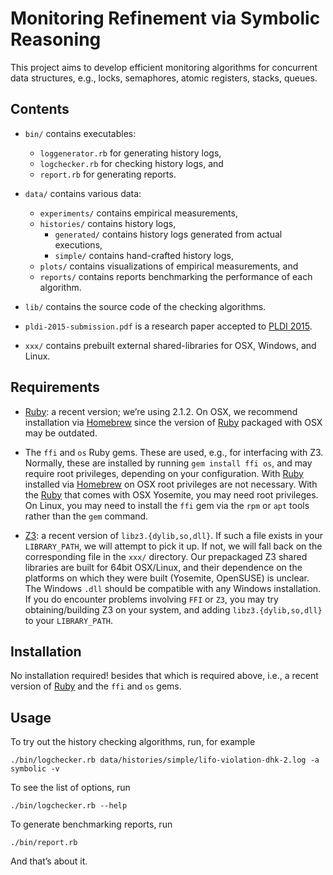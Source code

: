 # Monitoring Refinement via Symbolic Reasoning

This project aims to develop efficient monitoring algorithms for concurrent
data structures, e.g., locks, semaphores, atomic registers, stacks, queues.

## Contents

* `bin/` contains executables:
    * `loggenerator.rb` for generating history logs,
    * `logchecker.rb` for checking history logs, and
    * `report.rb` for generating reports.

* `data/` contains various data:
    * `experiments/` contains empirical measurements,
    * `histories/` contains history logs,
        * `generated/` contains history logs generated from actual executions,
        * `simple/` contains hand-crafted history logs,
    * `plots/` contains visualizations of empirical measurements, and
    * `reports/` contains reports benchmarking the performance of each algorithm.

* `lib/` contains the source code of the checking algorithms.

* `pldi-2015-submission.pdf` is a research paper accepted to [PLDI 2015][].

* `xxx/` contains prebuilt external shared-libraries for OSX, Windows, and Linux.

[PLDI 2015]: http://conf.researchr.org/home/pldi2015

## Requirements

* [Ruby][]: a recent version; we’re using 2.1.2. On OSX, we recommend
  installation via [Homebrew] since the version of [Ruby] packaged with OSX may
  be outdated.

* The `ffi` and `os` Ruby gems. These are used, e.g., for interfacing with Z3.
  Normally, these are installed by running `gem install ffi os`, and may
  require root privileges, depending on your configuration. With [Ruby][]
  installed via [Homebrew][] on OSX root privileges are not necessary. With the
  [Ruby][] that comes with OSX Yosemite, you may need root privileges. On
  Linux, you may need to install the `ffi` gem via the `rpm` or `apt` tools
  rather than the `gem` command.

* [Z3][]: a recent version of `libz3.{dylib,so,dll}`. If such a file exists in
  your `LIBRARY_PATH`, we will attempt to pick it up. If not, we will fall back
  on the corresponding file in the `xxx/` directory. Our prepackaged Z3 shared
  libraries are built for 64bit OSX/Linux, and their dependence on the
  platforms on which they were built (Yosemite, OpenSUSE) is unclear. The
  Windows `.dll` should be compatible with any Windows installation. If you do
  encounter problems involving `FFI` or `Z3`, you may try obtaining/building Z3
  on your system, and adding `libz3.{dylib,so,dll}` to your `LIBRARY_PATH`.

[Homebrew]: http://brew.sh
[Ruby]: https://www.ruby-lang.org
[Z3]: http://z3.codeplex.com

## Installation

No installation required! besides that which is required above, i.e., a recent
version of [Ruby] and the `ffi` and `os` gems.

## Usage

To try out the history checking algorithms, run, for example

    ./bin/logchecker.rb data/histories/simple/lifo-violation-dhk-2.log -a symbolic -v

To see the list of options, run

    ./bin/logchecker.rb --help
    
To generate benchmarking reports, run

    ./bin/report.rb

And that’s about it.
